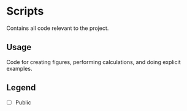 # Scripts
Contains all code relevant to the project.

## Usage
Code for creating figures, performing calculations, and doing explicit examples.

## Legend
- [ ] Public